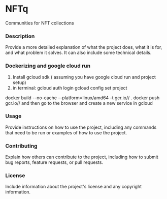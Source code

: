 # NFTq
Communities for NFT collections

### Description
Provide a more detailed explanation of what the project does, what it is for, and what problem it solves. It can also include some technical details.

### Dockerizing and google cloud run
1. Install gcloud sdk ( assuming you have google cloud run and project setup)
2. in terminal:
gcloud auth login
gcloud config set project <your project>

docker build --no-cache --platform=linux/amd64  -t gcr.io/<your project>/<name> .
docker push gcr.io/<your project>/<name> 
and then go to the browser and create a new service in gcloud
### Usage
Provide instructions on how to use the project, including any commands that need to be run or examples of how to use the project.

### Contributing
Explain how others can contribute to the project, including how to submit bug reports, feature requests, or pull requests.

### License
Include information about the project's license and any copyright information.